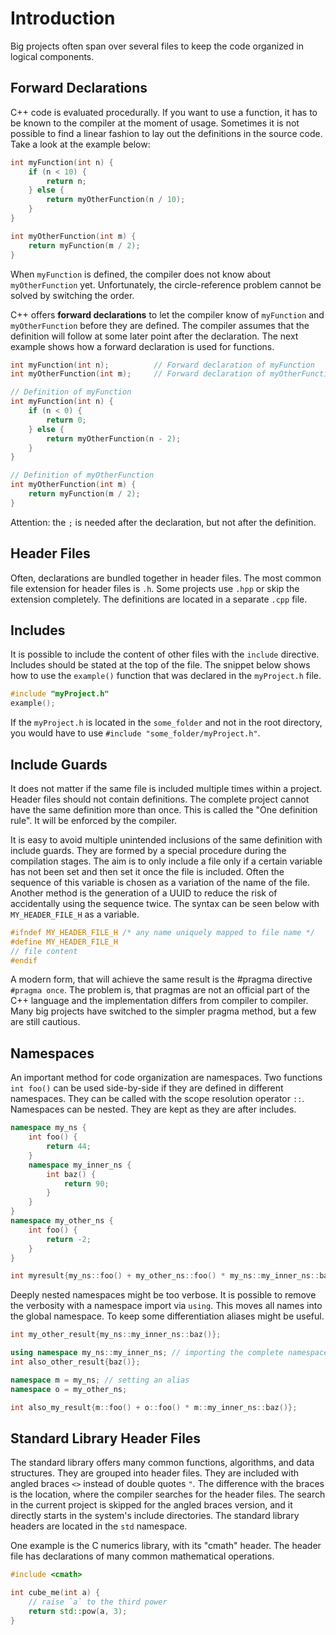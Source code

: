 # Introduction

Big projects often span over several files to keep the code organized in logical components.

## Forward Declarations
C++ code is evaluated procedurally.
If you want to use a function, it has to be known to the compiler at the moment of usage.
Sometimes it is not possible to find a linear fashion to lay out the definitions in the source code.
Take a look at the example below:

```cpp
int myFunction(int n) {
    if (n < 10) {
        return n;
    } else {
        return myOtherFunction(n / 10);
    }
}

int myOtherFunction(int m) {
    return myFunction(m / 2);
}
```

When `myFunction` is defined, the compiler does not know about `myOtherFunction` yet.
Unfortunately, the circle-reference problem cannot be solved by switching the order.

C++ offers **forward declarations** to let the compiler know of `myFunction` and `myOtherFunction` before they are defined.
The compiler assumes that the definition will follow at some later point after the declaration.
The next example shows how a forward declaration is used for functions.

```cpp
int myFunction(int n);          // Forward declaration of myFunction
int myOtherFunction(int m);     // Forward declaration of myOtherFunction

// Definition of myFunction
int myFunction(int n) {
    if (n < 0) {
        return 0;
    } else {
        return myOtherFunction(n - 2);
    }
}

// Definition of myOtherFunction
int myOtherFunction(int m) {
    return myFunction(m / 2);
}
```

Attention: the `;` is needed after the declaration, but not after the definition.

## Header Files

Often, declarations are bundled together in header files. 
The most common file extension for header files is `.h`.
Some projects use `.hpp` or skip the extension completely.
The definitions are located in a separate `.cpp` file.


## Includes

It is possible to include the content of other files with the `include` directive.
Includes should be stated at the top of the file.
The snippet below shows how to use the `example()` function that was declared in the `myProject.h` file.

```cpp
#include "myProject.h"
example();
```

If the `myProject.h` is located in the `some_folder` and not in the root directory, you would have to use `#include "some_folder/myProject.h"`.

## Include Guards

It does not matter if the same file is included multiple times within a project.
Header files should not contain definitions.
The complete project cannot have the same definition more than once. 
This is called the "One definition rule".
It will be enforced by the compiler.

It is easy to avoid multiple unintended inclusions of the same definition with include guards.
They are formed by a special procedure during the compilation stages.
The aim is to only include a file only if a certain variable has not been set and then set it once the file is included.
Often the sequence of this variable is chosen as a variation of the name of the file.
Another method is the generation of a UUID to reduce the risk of accidentally using the sequence twice.
The syntax can be seen below with `MY_HEADER_FILE_H` as a variable.

```cpp
#ifndef MY_HEADER_FILE_H /* any name uniquely mapped to file name */
#define MY_HEADER_FILE_H
// file content
#endif
```
A modern form, that will achieve the same result is the #pragma directive `#pragma once`.
The problem is, that pragmas are not an official part of the C++ language and the implementation differs from compiler to compiler.
Many big projects have switched to the simpler pragma method, but a few are still cautious.

## Namespaces

An important method for code organization are namespaces.
Two functions `int foo()` can be used side-by-side if they are defined in different namespaces.
They can be called with the scope resolution operator `::`.
Namespaces can be nested.
They are kept as they are after includes.

```cpp
namespace my_ns {
    int foo() {
        return 44;
    }
    namespace my_inner_ns {
        int baz() {
            return 90;
        }
    }
}
namespace my_other_ns {
    int foo() {
        return -2;
    }
}

int myresult{my_ns::foo() + my_other_ns::foo() * my_ns::my_inner_ns::baz()};
```

Deeply nested namespaces might be too verbose.
It is possible to remove the verbosity with a namespace import via `using`.
This moves all names into the global namespace.
To keep some differentiation aliases might be useful.

```cpp
int my_other_result{my_ns::my_inner_ns::baz()};

using namespace my_ns::my_inner_ns; // importing the complete namespace
int also_other_result{baz()};

namespace m = my_ns; // setting an alias
namespace o = my_other_ns;

int also_my_result{m::foo() + o::foo() * m::my_inner_ns::baz()};
```

## Standard Library Header Files
 
The standard library offers many common functions, algorithms, and data structures.
They are grouped into header files.
They are included with angled braces `<>` instead of double quotes `"`.
The difference with the braces is the location, where the compiler searches for the header files.
The search in the current project is skipped for the angled braces version, and it directly starts in the system's include directories.
The standard library headers are located in the `std` namespace.

One example is the C numerics library, with its "cmath" header.
The header file has declarations of many common mathematical operations.

```cpp
#include <cmath>

int cube_me(int a) {
    // raise `a` to the third power
    return std::pow(a, 3);
}
```